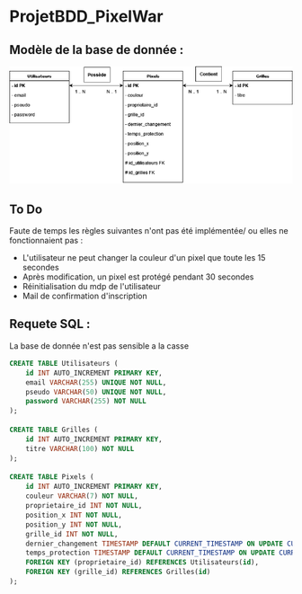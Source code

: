 # ProjetBDD_PixelWar

## Modèle de la base de donnée :
![1](ModeleEntiteRelation.png)

## To Do 
Faute de temps les règles suivantes n'ont pas été implémentée/ ou elles ne fonctionnaient pas :
- L'utilisateur ne peut changer la couleur d'un pixel que toute les 15 secondes
- Après modification, un pixel est protégé pendant 30 secondes
- Réinitialisation du mdp de l'utilisateur
- Mail de confirmation d'inscription

## Requete SQL :
La base de donnée n'est pas sensible a la casse

```sql
CREATE TABLE Utilisateurs (
    id INT AUTO_INCREMENT PRIMARY KEY,
    email VARCHAR(255) UNIQUE NOT NULL,
    pseudo VARCHAR(50) UNIQUE NOT NULL,
    password VARCHAR(255) NOT NULL
);

CREATE TABLE Grilles ( 
    id INT AUTO_INCREMENT PRIMARY KEY, 
    titre VARCHAR(100) NOT NULL 
);

CREATE TABLE Pixels (
    id INT AUTO_INCREMENT PRIMARY KEY,
    couleur VARCHAR(7) NOT NULL,
    proprietaire_id INT NOT NULL,
    position_x INT NOT NULL,
    position_y INT NOT NULL,
    grille_id INT NOT NULL,
    dernier_changement TIMESTAMP DEFAULT CURRENT_TIMESTAMP ON UPDATE CURRENT_TIMESTAMP,
    temps_protection TIMESTAMP DEFAULT CURRENT_TIMESTAMP ON UPDATE CURRENT_TIMESTAMP,
    FOREIGN KEY (proprietaire_id) REFERENCES Utilisateurs(id),
    FOREIGN KEY (grille_id) REFERENCES Grilles(id)
);
```
